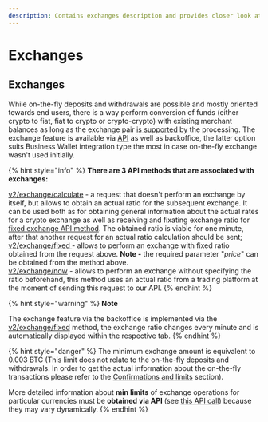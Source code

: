 ```yaml
---
description: Contains exchanges description and provides closer look at its features
---
```


# Exchanges

## Exchanges

While on-the-fly deposits and withdrawals are possible and mostly oriented towards end users, there is a way perform conversion of funds \(either crypto to fiat, fiat to crypto or crypto-crypto\) with existing merchant balances as long as the exchange pair [is supported](../) by the processing. The exchange feature is available via [API](../api-documentation/api-reference.md#calculate-exchange-rates) as well as backoffice, the latter option suits Business Wallet integration type the most in case on-the-fly exchange wasn't used initially. 

{% hint style="info" %}
**There are 3 API methods that are associated with exchanges:**  
  
 [v2/exchange/calculate](../api-documentation/api-reference.md#calculate-exchange-rates) - a request that doesn't perform an exchange by itself, but allows to obtain an actual ratio for the subsequent exchange. It can be used both as for obtaining general information about the actual rates for a crypto exchange as well as receiving and fixating exchange ratio for[ fixed exchange API method](../api-documentation/api-reference.md#exchange-on-fixed-exchange-rate). The obtained ratio is viable for one minute, after that another request for an actual ratio calculation should be sent;  
[v2/exchange/fixed ](../api-documentation/api-reference.md#exchange-on-fixed-exchange-rate)- allows to perform an exchange with fixed ratio obtained from the request above. **Note -** the required parameter "_price_" can be obtained from the method above.  
[v2/exchange/now](../api-documentation/api-reference.md#exchange-regardless-the-exchange-rate) - allows to perform an exchange without specifying the ratio beforehand, this method uses an actual ratio from a trading platform at the moment of sending this request to our API.
{% endhint %}

{% hint style="warning" %}
**Note**  
  
The exchange feature via the backoffice is implemented via the [v2/exchange/fixed](../api-documentation/api-reference.md#exchange-on-fixed-exchange-rate) method, the exchange ratio changes every minute and is automatically displayed within the respective tab.
{% endhint %}

{% hint style="danger" %}
The minimum exchange amount is equivalent to 0.003 BTC \(This limit does not relate to the on-the-fly deposits and withdrawals. In order to get the actual information about the on-the-fly transactions please refer to the [Confirmations and limits](../confirmations-and-limits.md) section\).

More detailed information about **min limits** of exchange operations for particular currencies must be **obtained via API** \(see [this API call](../api-documentation/api-reference.md#get-list-of-exchangeable-currency-pairs)\) because they may vary dynamically.
{% endhint %}

